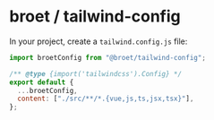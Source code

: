 # broet / tailwind-config

In your project, create a `tailwind.config.js` file:

```js
import broetConfig from "@broet/tailwind-config";

/** @type {import('tailwindcss').Config} */
export default {
  ...broetConfig,
  content: ["./src/**/*.{vue,js,ts,jsx,tsx}"],
};

```

